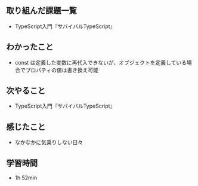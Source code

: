 ## 取り組んだ課題一覧
- TypeScript入門『サバイバルTypeScript』
## わかったこと
- const は定義した変数に再代入できないが、オブジェクトを定義している場合でプロパティの値は書き換え可能
## 次やること
- TypeScript入門『サバイバルTypeScript』
## 感じたこと
- なかなかに気乗りしない日々
## 学習時間
- 1h 52min